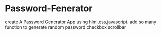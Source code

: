 # Password-Fenerator
create A Password Generator App using hlml,css,javascript.
add so many function to generate random password 
checkbox
scrollbar

